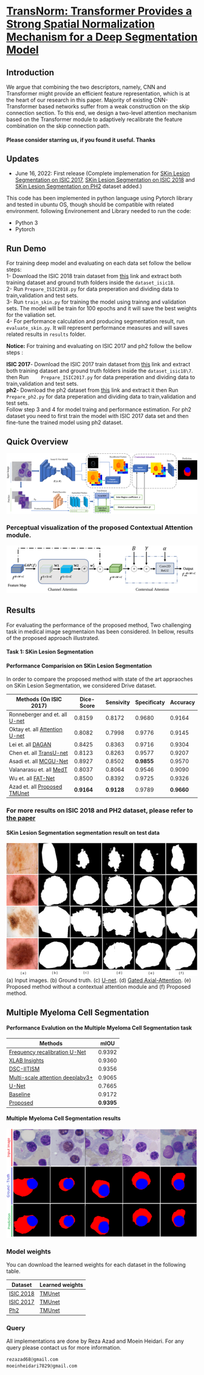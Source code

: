 # [TransNorm: Transformer Provides a Strong Spatial Normalization Mechanism for a Deep Segmentation Model]()

## Introduction
We argue that combining the two descriptors, namely, CNN and Transformer might provide an efficient feature representation, which is at the heart of our research in this paper. Majority of existing CNN-Transformer based networks suffer from a weak construction on
the skip connection section. To this end, we design a two-level attention mechanism based on the Transformer module to adaptively recalibrate the feature
combination on the skip connection path. 

#### Please consider starring us, if you found it useful. Thanks

## Updates
- June 16, 2022: First release (Complete implemenation for [SKin Lesion Segmentation on ISIC 2017](https://challenge.isic-archive.com/landing/2017/), [SKin Lesion Segmentation on ISIC 2018](https://challenge2018.isic-archive.com/) and [SKin Lesion Segmentation on PH2](https://www.fc.up.pt/addi/ph2%20database.html) dataset added.)

This code has been implemented in python language using Pytorch library and tested in ubuntu OS, though should be compatible with related environment. following Environement and Library needed to run the code:

- Python 3
- Pytorch


## Run Demo
For training deep model and evaluating on each data set follow the bellow steps:</br>
1- Download the ISIC 2018 train dataset from [this](https://challenge.isic-archive.com/data) link and extract both training dataset and ground truth folders inside the `dataset_isic18`. </br>
2- Run `Prepare_ISIC2018.py` for data preperation and dividing data to train,validation and test sets. </br>
3- Run `train_skin.py` for training the model using trainng and validation sets. The model will be train for 100 epochs and it will save the best weights for the valiation set. </br>
4- For performance calculation and producing segmentation result, run `evaluate_skin.py`. It will represent performance measures and will saves related results in `results` folder.</br>

**Notice:**
For training and evaluating on ISIC 2017 and ph2 follow the bellow steps :

**ISIC 2017**- Download the ISIC 2017 train dataset from [this](https://challenge.isic-archive.com/data) link and extract both training dataset and ground truth folders inside the `dataset_isic18\7`. </br> then Run ` 	Prepare_ISIC2017.py` for data preperation and dividing data to train,validation and test sets. </br>
**ph2**- Download the ph2 dataset from [this](https://www.dropbox.com/s/k88qukc20ljnbuo/PH2Dataset.rar) link and extract it then Run ` 	Prepare_ph2.py` for data preperation and dividing data to train,validation and test sets. </br>
Follow step 3 and 4 for model traing and performance estimation. For ph2 dataset you need to first train the model with ISIC 2017 data set and then fine-tune the trained model using ph2 dataset.



## Quick Overview
![Diagram of the proposed method](https://github.com/rezazad68/TMUnet/blob/main/Figures/Method%20(Main).png)

### Perceptual visualization of the proposed Contextual Attention module.
![Diagram of the proposed method](https://github.com/rezazad68/TMUnet/blob/main/Figures/Method%20(Submodule).png)


## Results
For evaluating the performance of the proposed method, Two challenging task in medical image segmentaion has been considered. In bellow, results of the proposed approach illustrated.
</br>
#### Task 1: SKin Lesion Segmentation


#### Performance Comparision on SKin Lesion Segmentation
In order to compare the proposed method with state of the art appraoches on SKin Lesion Segmentation, we considered Drive dataset.  

Methods (On ISIC 2017) |Dice-Score | Sensivity| Specificaty| Accuracy
------------ | -------------|----|-----------------|---- 
Ronneberger and et. all [U-net](https://arxiv.org/abs/1505.04597)       |0.8159	  |0.8172  |0.9680  |0.9164	  
Oktay et. all [Attention U-net](https://arxiv.org/abs/1804.03999)   |0.8082  |0.7998      |0.9776	  |0.9145
Lei et. all [DAGAN](https://www.sciencedirect.com/science/article/abs/pii/S1361841520300803)   |0.8425	  |0.8363       |0.9716	 |0.9304
Chen et. all [TransU-net](https://arxiv.org/abs/2102.04306)   |0.8123  |0.8263     |0.9577	  |0.9207
Asadi et. all [MCGU-Net](https://arxiv.org/abs/2003.05056)   |0.8927	  |	0.8502      |**0.9855**	  |0.9570	
Valanarasu et. all [MedT](https://arxiv.org/abs/2102.10662)   |0.8037	  |0.8064       |0.9546	  |0.9090
Wu et. all [FAT-Net](https://www.sciencedirect.com/science/article/abs/pii/S1361841521003728)   |0.8500	  |0.8392  |0.9725	  |0.9326
Azad et. all [Proposed TMUnet](https://arxiv.org/abs/2203.01932)	  |**0.9164** 	| **0.9128**	|0.9789	  |**0.9660**
### For more results on ISIC 2018 and PH2 dataset, please refer to [the paper](https://arxiv.org/abs/2203.01932)


#### SKin Lesion Segmentation segmentation result on test data

![SKin Lesion Segmentation  result](https://github.com/rezazad68/TMUnet/blob/main/Figures/Skin%20lesion_segmentation.png)
(a) Input images. (b) Ground truth. (c) [U-net](https://arxiv.org/abs/2102.10662). (d) [Gated Axial-Attention](https://arxiv.org/abs/2102.10662). (e) Proposed method without a contextual attention module and (f) Proposed method.


## Multiple Myeloma Cell Segmentation

#### Performance Evalution on the Multiple Myeloma Cell Segmentation task

Methods | mIOU
------------ | -------------
[Frequency recalibration U-Net](https://openaccess.thecvf.com/content/ICCV2021W/CVAMD/papers/Azad_Deep_Frequency_Re-Calibration_U-Net_for_Medical_Image_Segmentation_ICCVW_2021_paper.pdf)	 |0.9392 
[XLAB Insights](https://arxiv.org/abs/2105.06238)	|0.9360
[DSC-IITISM](https://arxiv.org/abs/2105.06238)	|0.9356	  
[Multi-scale attention deeplabv3+](https://arxiv.org/abs/2105.06238)	 |0.9065	  
[U-Net](https://arxiv.org/abs/1505.04597)	  |0.7665
[Baseline](https://arxiv.org/abs/2203.01932)	  |0.9172
[Proposed](https://arxiv.org/abs/2203.01932)	  |**0.9395**



#### Multiple Myeloma Cell Segmentation results

![Multiple Myeloma Cell Segmentation result](https://github.com/rezazad68/TMUnet/blob/main/Figures/Cell_segmentation.png)

### Model weights
You can download the learned weights for each dataset in the following table. 

Dataset |Learned weights
------------ | -------------
[ISIC 2018]() |[TMUnet](https://drive.google.com/file/d/1EU4stQUtUt6bcSoWswBYpfTZd53sVAJy/view?usp=sharing)
[ISIC 2017]() |[TMUnet](https://drive.google.com/file/d/1gEb8juWB2JjxAws91D3S0wxnrVwuMRZo/view?usp=sharing)
[Ph2]() | [TMUnet](https://drive.google.com/file/d/1soZ6UYhZk7r5-klflJHZxtbdH6pKi7t6/view?usp=sharing)



### Query
All implementations are done by Reza Azad and Moein Heidari. For any query please contact us for more information.

```python
rezazad68@gmail.com
moeinheidari7829@gmail.com

```

